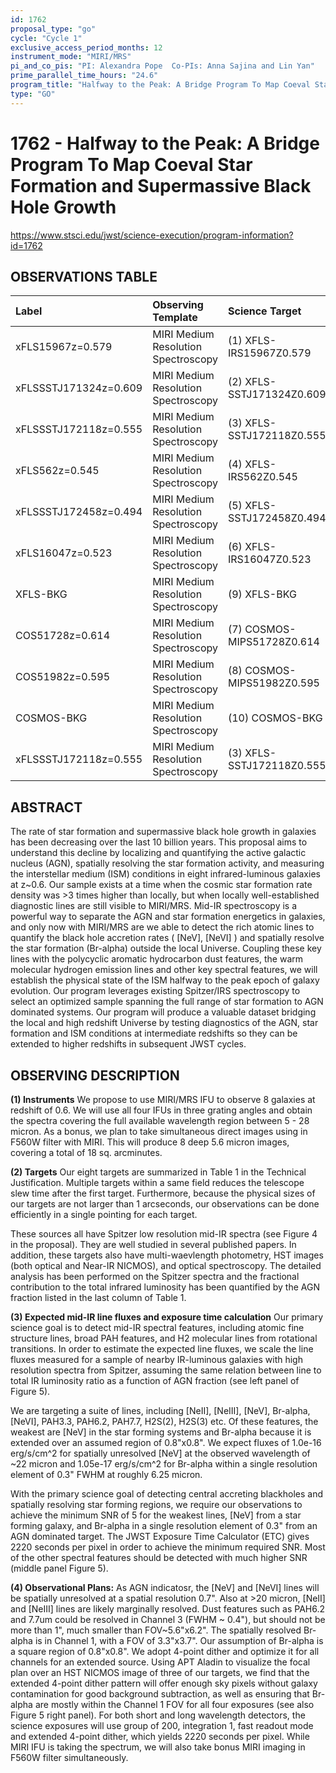 ```yaml
---
id: 1762
proposal_type: "go"
cycle: "Cycle 1"
exclusive_access_period_months: 12
instrument_mode: "MIRI/MRS"
pi_and_co_pis: "PI: Alexandra Pope  Co-PIs: Anna Sajina and Lin Yan"
prime_parallel_time_hours: "24.6"
program_title: "Halfway to the Peak: A Bridge Program To Map Coeval Star Formation and Supermassive Black Hole Growth"
type: "GO"
---
```

# 1762 - Halfway to the Peak: A Bridge Program To Map Coeval Star Formation and Supermassive Black Hole Growth
https://www.stsci.edu/jwst/science-execution/program-information?id=1762
## OBSERVATIONS TABLE
| Label                      | Observing Template                     | Science Target                   |
| :------------------------- | :------------------------------------- | :------------------------------- |
| xFLS15967z=0.579           | MIRI Medium Resolution Spectroscopy    | (1) XFLS-IRS15967Z0.579          |
| xFLSSSTJ171324z=0.609      | MIRI Medium Resolution Spectroscopy    | (2) XFLS-SSTJ171324Z0.609        |
| xFLSSSTJ172118z=0.555      | MIRI Medium Resolution Spectroscopy    | (3) XFLS-SSTJ172118Z0.555        |
| xFLS562z=0.545             | MIRI Medium Resolution Spectroscopy    | (4) XFLS-IRS562Z0.545            |
| xFLSSSTJ172458z=0.494      | MIRI Medium Resolution Spectroscopy    | (5) XFLS-SSTJ172458Z0.494        |
| xFLS16047z=0.523           | MIRI Medium Resolution Spectroscopy    | (6) XFLS-IRS16047Z0.523          |
| XFLS-BKG                   | MIRI Medium Resolution Spectroscopy    | (9) XFLS-BKG                     |
| COS51728z=0.614            | MIRI Medium Resolution Spectroscopy    | (7) COSMOS-MIPS51728Z0.614       |
| COS51982z=0.595            | MIRI Medium Resolution Spectroscopy    | (8) COSMOS-MIPS51982Z0.595       |
| COSMOS-BKG                 | MIRI Medium Resolution Spectroscopy    | (10) COSMOS-BKG                  |
| xFLSSSTJ172118z=0.555      | MIRI Medium Resolution Spectroscopy    | (3) XFLS-SSTJ172118Z0.555        |

## ABSTRACT

The rate of star formation and supermassive black hole growth in galaxies has been decreasing over the last 10 billion years. This proposal aims to understand this decline by localizing and quantifying the active galactic nucleus (AGN), spatially resolving the star formation activity, and measuring the interstellar medium (ISM) conditions in eight infrared-luminous galaxies at z~0.6. Our sample exists at a time when the cosmic star formation rate density was >3 times higher than locally, but when locally well-established diagnostic lines are still visible to MIRI/MRS. Mid-IR spectroscopy is a powerful way to separate the AGN and star formation energetics in galaxies, and only now with MIRI/MRS are we able to detect the rich atomic lines to quantify the black hole accretion rates ( [NeV], [NeVI] ) and spatially resolve the star formation (Br-alpha) outside the local Universe. Coupling these key lines with the polycyclic aromatic hydrocarbon dust features, the warm molecular hydrogen emission lines and other key spectral features, we will establish the physical state of the ISM halfway to the peak epoch of galaxy evolution. Our program leverages existing Spitzer/IRS spectroscopy to select an optimized sample spanning the full range of star formation to AGN dominated systems. Our program will produce a valuable dataset bridging the local and high redshift Universe by testing diagnostics of the AGN, star formation and ISM conditions at intermediate redshifts so they can be extended to higher redshifts in subsequent JWST cycles.

## OBSERVING DESCRIPTION

**(1) Instruments**
We propose to use MIRI/MRS IFU to observe 8 galaxies at redshift of 0.6. We will use all four IFUs in three grating angles and obtain the spectra covering the full available wavelength region between 5 - 28 micron. As a bonus, we plan to take simultaneous direct images using in F560W filter with MIRI. This will produce 8 deep 5.6 micron images, covering a total of 18 sq. arcminutes.

**(2) Targets**
Our eight targets are summarized in Table 1 in the Technical Justification. Multiple targets within a same field reduces the telescope slew time after the first target. Furthermore, because the physical sizes of our targets are not larger than 1 arcseconds, our observations can be done efficiently in a single pointing for each target.

These sources all have Spitzer low resolution mid-IR spectra (see Figure 4 in the proposal). They are well studied in several published papers. In addition, these targets also have multi-waevlength photometry, HST images (both optical and Near-IR NICMOS), and optical spectroscopy. The detailed analysis has been performed on the Spitzer spectra and the fractional contribution to the total infrared luminosity has been quantified by the AGN fraction listed in the last column of Table 1.

**(3) Expected mid-IR line fluxes and exposure time calculation**
Our primary science goal is to detect mid-IR spectral features, including atomic fine structure lines, broad PAH features, and H2 molecular lines from rotational transitions. In order to estimate the expected line fluxes, we scale the line fluxes measured for a sample of nearby IR-luminous galaxies with high resolution spectra from Spitzer, assuming the same relation between line to total IR luminosity ratio as a function of AGN fraction (see left panel of Figure 5).

We are targeting a suite of lines, including [NeII], [NeIII], [NeV], Br-alpha, [NeVI], PAH3.3, PAH6.2, PAH7.7, H2S(2), H2S(3) etc. Of these features, the weakest are [NeV] in the star forming systems and Br-alpha because it is extended over an assumed region of 0.8"x0.8". We expect fluxes of 1.0e-16 erg/s/cm^2 for spatially unresolved [NeV] at the observed wavelength of ~22 micron and 1.05e-17 erg/s/cm^2 for Br-alpha within a single resolution element of 0.3" FWHM at roughly 6.25 micron.

With the primary science goal of detecting central accreting blackholes and spatially resolving star forming regions, we require our observations to achieve the minimum SNR of 5 for the weakest lines, [NeV] from a star forming galaxy, and Br-alpha in a single resolution element of 0.3" from an AGN dominated target. The JWST Exposure Time Calculator (ETC) gives 2220 seconds per pixel in order to achieve the minimum required SNR. Most of the other spectral features should be detected with much higher SNR (middle panel Figure 5).

**(4) Observational Plans:**
As AGN indicatosr, the [NeV] and [NeVI] lines will be spatially unresolved at a spatial resolution 0.7". Also at >20 micron, [NeII] and [NeIII] lines are likely marginally resolved. Dust features such as PAH6.2 and 7.7um could be resolved in Channel 3 (FWHM ~ 0.4"), but should not be more than 1", much smaller than FOV~5.6"x6.2". The spatially resolved Br-alpha is in Channel 1, with a FOV of 3.3"x3.7". Our assumption of Br-alpha is a square region of 0.8"x0.8". We adopt 4-point dither and optimize it for all channels for an extended source. Using APT Aladin to visualize the focal plan over an HST NICMOS image of three of our targets, we find that the extended 4-point dither pattern will offer enough sky pixels without galaxy contamination for good background subtraction, as well as ensuring that Br-alpha are mostly within the Channel 1 FOV for all four exposures (see also Figure 5 right panel). For both short and long wavelength detectors, the science exposures will use group of 200, integration 1, fast readout mode and extended 4-point dither, which yields 2220 seconds per pixel. While MIRI IFU is taking the spectrum, we will also take bonus MIRI imaging in F560W filter simultaneously.
